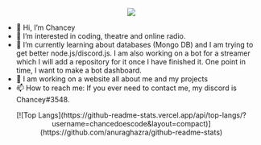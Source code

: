
<p align="center">
    <img src="https://user-images.githubusercontent.com/69983078/121249256-48fe2280-c89c-11eb-86da-cf4a25ed57e1.gif">
</p>

- 👋 Hi, I’m Chancey
- 👀 I’m interested in coding, theatre and online radio.
- 🌱 I’m currently learning about databases (Mongo DB) and I am trying to get better node.js/discord.js. I am also working on a bot for a streamer which I will add a repository for it once I have finished it. One point in time, I want to make a bot dashboard.
- 🤗 I am working on a website all about me and my projects
- 📫 How to reach me: If you ever need to contact me, my discord is Chancey#3548.

<p align="center">
[![Top Langs](https://github-readme-stats.vercel.app/api/top-langs/?username=chancedoescode&layout=compact)](https://github.com/anuraghazra/github-readme-stats)
</p>

